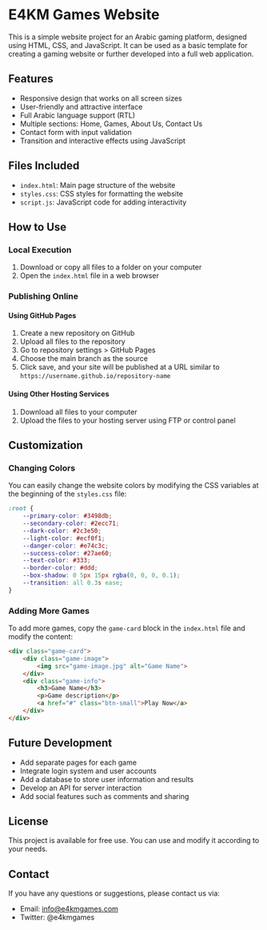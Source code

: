 # E4KM Games Website

This is a simple website project for an Arabic gaming platform, designed using HTML, CSS, and JavaScript. It can be used as a basic template for creating a gaming website or further developed into a full web application.

## Features

- Responsive design that works on all screen sizes
- User-friendly and attractive interface
- Full Arabic language support (RTL)
- Multiple sections: Home, Games, About Us, Contact Us
- Contact form with input validation
- Transition and interactive effects using JavaScript

## Files Included

- `index.html`: Main page structure of the website
- `styles.css`: CSS styles for formatting the website
- `script.js`: JavaScript code for adding interactivity

## How to Use

### Local Execution

1. Download or copy all files to a folder on your computer
2. Open the `index.html` file in a web browser

### Publishing Online

#### Using GitHub Pages

1. Create a new repository on GitHub
2. Upload all files to the repository
3. Go to repository settings > GitHub Pages
4. Choose the main branch as the source
5. Click save, and your site will be published at a URL similar to `https://username.github.io/repository-name`

#### Using Other Hosting Services

1. Download all files to your computer
2. Upload the files to your hosting server using FTP or control panel

## Customization

### Changing Colors

You can easily change the website colors by modifying the CSS variables at the beginning of the `styles.css` file:

```css
:root {
    --primary-color: #3498db;
    --secondary-color: #2ecc71;
    --dark-color: #2c3e50;
    --light-color: #ecf0f1;
    --danger-color: #e74c3c;
    --success-color: #27ae60;
    --text-color: #333;
    --border-color: #ddd;
    --box-shadow: 0 5px 15px rgba(0, 0, 0, 0.1);
    --transition: all 0.3s ease;
}
```

### Adding More Games

To add more games, copy the `game-card` block in the `index.html` file and modify the content:

```html
<div class="game-card">
    <div class="game-image">
        <img src="game-image.jpg" alt="Game Name">
    </div>
    <div class="game-info">
        <h3>Game Name</h3>
        <p>Game description</p>
        <a href="#" class="btn-small">Play Now</a>
    </div>
</div>
```

## Future Development

- Add separate pages for each game
- Integrate login system and user accounts
- Add a database to store user information and results
- Develop an API for server interaction
- Add social features such as comments and sharing

## License

This project is available for free use. You can use and modify it according to your needs.

## Contact

If you have any questions or suggestions, please contact us via:

- Email: info@e4kmgames.com
- Twitter: @e4kmgames